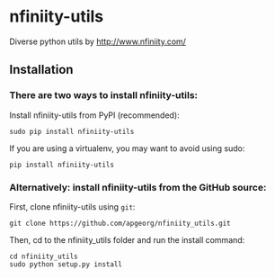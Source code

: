 # nfiniity-utils
Diverse python utils by http://www.nfiniity.com/

## Installation
### There are two ways to install nfiniity-utils:

Install nfiniity-utils from PyPI (recommended):
```
sudo pip install nfiniity-utils
```
If you are using a virtualenv, you may want to avoid using sudo:
```
pip install nfiniity-utils
```
### Alternatively: install nfiniity-utils from the GitHub source:
First, clone nfiniity-utils using `git`:
```
git clone https://github.com/apgeorg/nfiniity_utils.git
```
Then, cd to the nfiniity_utils folder and run the install command:
```
cd nfiniity_utils
sudo python setup.py install
```


